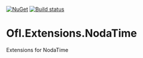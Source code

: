 [![NuGet](https://img.shields.io/nuget/v/Ofl.Extensions.NodaTime.svg)](https://www.nuget.org/packages/Ofl.Extensions.NodaTime/)
[![Build status](https://ci.appveyor.com/api/projects/status/13le3ok1e4qvd9g9?svg=true)](https://ci.appveyor.com/project/OneFrameLink/ofl-extensions-nodatime)

# Ofl.Extensions.NodaTime
Extensions for NodaTime
